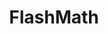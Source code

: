 ---
title: FlashMath
direct_url: http://projects.calebevans.me/flashmath/
categories: math
short_description: Quick! What’s two plus two?
---